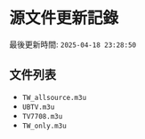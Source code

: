 # 源文件更新記錄

最後更新時間: `2025-04-18 23:28:50`

## 文件列表
- `TW_allsource.m3u`
- `UBTV.m3u`
- `TV7708.m3u`
- `TW_only.m3u`
